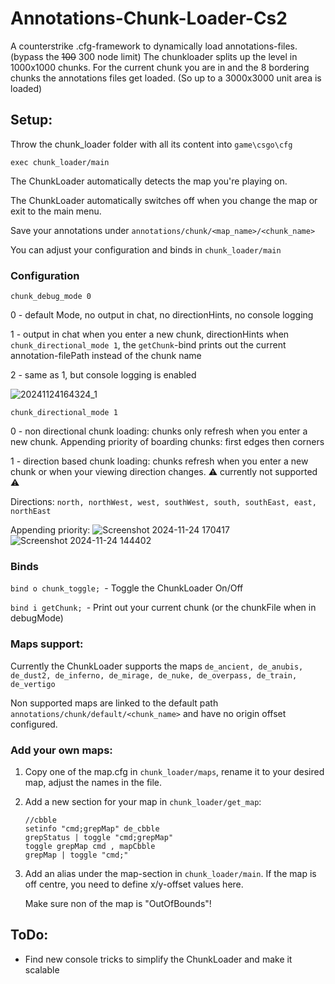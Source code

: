 # Annotations-Chunk-Loader-Cs2
A counterstrike .cfg-framework to dynamically load annotations-files. (bypass the ~~100~~ 300 node limit)
The chunkloader splits up the level in 1000x1000 chunks. For the current chunk you are in and the 8 bordering chunks the annotations files get loaded. (So up to a 3000x3000 unit area is loaded)

## Setup:
Throw the chunk_loader folder with all its content into ```game\csgo\cfg```

```exec chunk_loader/main```

The ChunkLoader automatically detects the map you're playing on.

The ChunkLoader automatically switches off when you change the map or exit to the main menu.

Save your annotations under ```annotations/chunk/<map_name>/<chunk_name>```

You can adjust your configuration and binds in ```chunk_loader/main```

### Configuration
```chunk_debug_mode 0``` 

0 - default Mode, no output in chat, no directionHints, no console logging

1 - output in chat when you enter a new chunk, directionHints when ```chunk_directional_mode 1```, the ```getChunk```-bind prints out the current annotation-filePath instead of the chunk name

2 - same as 1, but console logging is enabled

![20241124164324_1](https://github.com/user-attachments/assets/7c7503e2-faea-4b6e-99d9-73e236a907ac)


```chunk_directional_mode 1``` 

0 - non directional chunk loading: chunks only refresh when you enter a new chunk. Appending priority of boarding chunks: first edges then corners

1 - direction based chunk loading: chunks refresh when you enter a new chunk or when your viewing direction changes. ⚠️ currently not supported ⚠️ 

   Directions: ```north, northWest, west, southWest, south, southEast, east, northEast```

  Appending priority: 
![Screenshot 2024-11-24 170417](https://github.com/user-attachments/assets/42c32759-144b-40fe-9949-9ea2ce0c9e27)
![Screenshot 2024-11-24 144402](https://github.com/user-attachments/assets/af7379f1-9cff-48ec-aa10-20be8646f142)


### Binds
```bind o chunk_toggle; ```- Toggle the ChunkLoader On/Off

```bind i getChunk; ```- Print out your current chunk (or the chunkFile when in debugMode)


### Maps support:

Currently the ChunkLoader supports the maps ```de_ancient, de_anubis, de_dust2, de_inferno, de_mirage, de_nuke, de_overpass, de_train, de_vertigo```

Non supported maps are linked to the default path  ```annotations/chunk/default/<chunk_name>``` and have no origin offset configured.

### Add your own maps:
1. Copy one of the map.cfg in ```chunk_loader/maps```, rename it to your desired map, adjust the names in the file.
2. Add a new section for your map in ```chunk_loader/get_map```:
   ```
   //cbble
   setinfo "cmd;grepMap" de_cbble
   grepStatus | toggle "cmd;grepMap"
   toggle grepMap cmd , mapCbble
   grepMap | toggle "cmd;"
   ```
4. Add an alias under the map-section in ```chunk_loader/main```. If the map is off centre, you need to define x/y-offset values here.

   Make sure non of the map is "OutOfBounds"!


## ToDo:
- Find new console tricks to simplify the ChunkLoader and make it scalable
